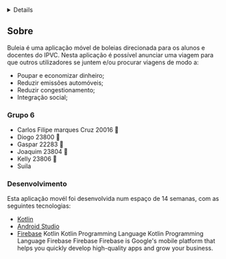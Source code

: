<!-- PROJECT LOGO -->
<br />
<div align="center">
  <a href="https://github.com/othneildrew/Best-README-Template%22%3E
    <img width="500px" height="500px" src="app/src/main/res/drawable/buleia.png" alt="Logo" width="80" height="80">
  </a>
</div>


<!-- TABLE OF CONTENTS -->
<details>
  <ol>
    <li>
      <a>Sobre</a>
      <ul>
        <li><a>Grupo 6</a></li>
        <li><a>Desenvolvimento</a></li>
      </ul>
    </li>
  </ol>
</details>



<!-- ABOUT THE PROJECT -->
## Sobre

Buleia é uma aplicação móvel de boleias direcionada para os alunos e docentes do IPVC.​
Nesta aplicação é possível anunciar uma viagem para que outros utilizadores se juntem e/ou procurar viagens de modo a:​

* Poupar e economizar dinheiro;
* Reduzir emissões automóveis;
* Reduzir congestionamento;
* Integração social;

### Grupo 6

* Carlos Filipe marques Cruz 20016 👨
* Diogo 23800 👨
* Gaspar  22283  👨
* Joaquim  23804  👨
* Kelly  23806  👨
* Suila
                                                                                                                  
### Desenvolvimento

Esta aplicação movél foi desenvolvida num espaço de 14 semanas, com as seguintes tecnologias:

* [Kotlin](https://kotlinlang.org/)
* [Android Studio](https://developer.android.com/studio/)
* [Firebase](https://firebase.google.com/)
Kotlin
Kotlin Programming Language
Kotlin Programming Language
Firebase
Firebase
Firebase is Google's mobile platform that helps you quickly develop high-quality apps and grow your business.
